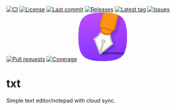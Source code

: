 [![CI](https://img.shields.io/github/workflow/status/Crazy-Marvin/txt/CI?style=flat-square)](https://github.com/Crazy-Marvin/txt/actions?query=workflow%3ACI)
[![License](https://img.shields.io/github/license/Crazy-Marvin/txt.svg?style=flat-square)](LICENSE)
[![Last commit](https://img.shields.io/github/last-commit/Crazy-Marvin/txt.svg?style=flat-square)](https://github.com/Crazy-Marvin/txt/commits)
[![Releases](https://img.shields.io/github/downloads/Crazy-Marvin/txt/total.svg?style=flat-square)](https://github.com/Crazy-Marvin/txt/releases)
[![Latest tag](https://img.shields.io/github/tag/Crazy-Marvin/txt.svg?style=flat-square)](https://github.com/Crazy-Marvin/txt/tags)
[![Issues](https://img.shields.io/github/issues/Crazy-Marvin/txt.svg?style=flat-square)](https://github.com/Crazy-Marvin/txt/issues)
[![Pull requests](https://img.shields.io/github/issues-pr/Crazy-Marvin/txt.svg?style=flat-square)](https://github.com/Crazy-Marvin/txt/pulls)
[![Coverage](https://img.shields.io/codecov/c/github/Crazy-Marvin/txt?style=flat-square)](https://codecov.io/gh/Crazy-Marvin/txt)
![App icon](artwork/icon/github.png)

# txt

Simple text editor/notepad with cloud sync.
